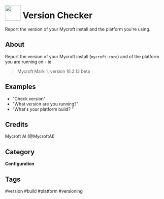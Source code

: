 # <img src='https://rawgithub.com/FortAwesome/Font-Awesome/master/advanced-options/raw-svg/solid/code-branch.svg' card_color='#22a7f0' width='50' height='50' style='vertical-align:bottom'/> Version Checker
Report the version of your Mycroft install and the platform you're using. 

## About 
Report the version of your Mycroft install (`mycroft-core`) and of the platform you are running on - ie 
> Mycroft Mark 1, version 18.2.13 beta


## Examples 
* "Check version"
* "What version are you running?"
* "What's your platform build? "

## Credits 
Mycroft AI (@MycroftAI)

## Category
**Configuration**

## Tags
#version
#build
#platform
#versioning

